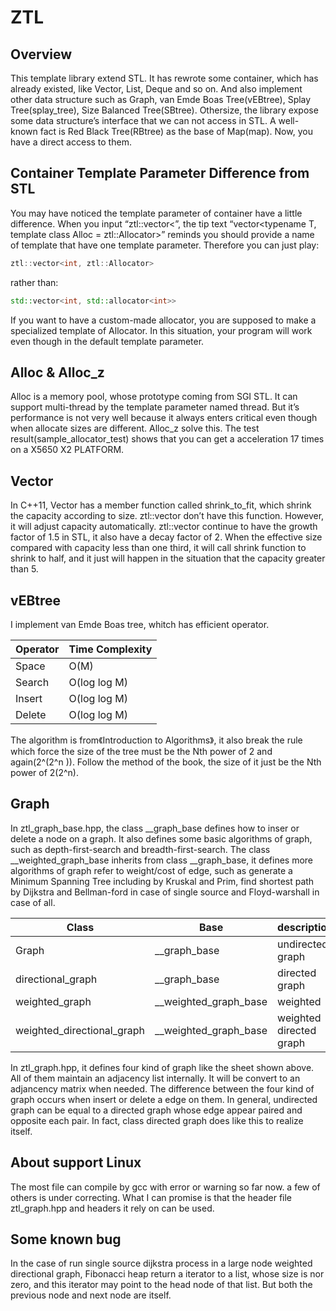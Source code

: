 ZTL
==========
## Overview
This template library extend STL. It has rewrote some container, which has already existed, like Vector, List, Deque and so on. And also implement other data structure such as Graph, van Emde Boas Tree(vEBtree), Splay Tree(splay_tree), Size Balanced Tree(SBtree). Othersize, the library expose some data structure’s interface that we can not access in STL. A well-known fact is Red Black Tree(RBtree) as the base of Map(map). Now, you have a direct access to them.
## Container Template Parameter Difference from STL
You may have noticed the template parameter of container have a little difference. When you input “ztl::vector<”, the tip text “vector<typename T, template<typename> class Alloc = ztl::Allocator>” reminds you should provide a name of template that have one template parameter. Therefore you can just play:
```cpp
ztl::vector<int, ztl::Allocator>
```
rather than:
```cpp
std::vector<int, std::allocator<int>>
```
If you want to have a custom-made allocator, you are supposed to make a specialized template of Allocator. In this situation, your program will work even though in the default template parameter.
## Alloc & Alloc_z
Alloc is a memory pool, whose prototype coming from SGI STL. It can support multi-thread by the template parameter named thread. But it’s performance is not very well because it always enters critical even though when allocate sizes are different. Alloc_z solve this. The test result(sample_allocator_test) shows that you can get a acceleration 17 times on a X5650 X2 PLATFORM.
## Vector
In C++11, Vector has a member function called shrink_to_fit, which shrink the capacity according to size. ztl::vector don’t have this function. However, it will adjust capacity automatically. ztl::vector continue to have the growth factor of 1.5 in STL, it also have a decay factor of 2. When the effective size compared with capacity less than one third, it will call shrink function to shrink to half, and it just will happen in the situation that the capacity greater than 5.
## vEBtree
I implement van Emde Boas tree, whitch has efficient operator.

| Operator | Time Complexity |
| ------------- | ------------- |
| Space | O(M) |
| Search | O(log log M) |
| Insert | O(log log M) |
| Delete | O(log log M) |

The algorithm is from《Introduction to Algorithms》, it also break the rule which force the size of the tree must be the Nth power of 2 and again(2^(2^n )). Follow the method of the book, the size of it just be the Nth power of 2(2^n).
## Graph
In ztl_graph_base.hpp, the class __graph_base defines how to inser or delete a node on a graph. It also defines some basic algorithms of graph, such as depth-first-search and breadth-first-search. The class __weighted_graph_base inherits from class __graph_base, it defines more algorithms of graph refer to weight/cost of edge, such as generate a Minimum Spanning Tree including by Kruskal and Prim, find shortest path by Dijkstra and Bellman-ford in case of single source and Floyd-warshall in case of all.

| Class | Base | description |
| ------------- |  ------------- | ------------- | 
| Graph | __graph_base | undirected graph |
| directional_graph | __graph_base | directed graph |
| weighted_graph | __weighted_graph_base | weighted |
| weighted_directional_graph | __weighted_graph_base| weighted directed graph |


In ztl_graph.hpp, it defines four kind of graph like the sheet shown above. All of them maintain an adjacency list internally. It will be convert to an adjancency matrix when needed. The difference between the four kind of graph occurs when insert or delete a edge on them. In general, undirected graph can be equal to a directed graph whose edge appear paired and opposite each pair. In fact, class directed graph does like this to realize itself.
## About support Linux
The most file can compile by gcc with error or warning so far now. a few of others is under correcting. What I can promise is that the header file ztl_graph.hpp and headers it rely on can be used.
## Some known bug
In the case of run single source dijkstra process in a large node weighted directional graph, Fibonacci heap return a iterator to a list, whose size is nor zero, and this iterator may point to the head node of that list. But both the previous node and next node are itself.



